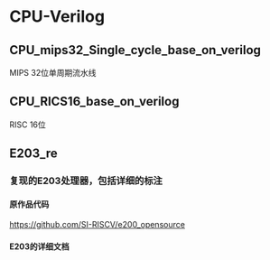 # CPU-Verilog
## CPU_mips32_Single_cycle_base_on_verilog
MIPS 32位单周期流水线
## CPU_RICS16_base_on_verilog
RISC 16位
## E203_re
### 复现的E203处理器，包括详细的标注
#### 原作品代码
https://github.com/SI-RISCV/e200_opensource
#### E203的详细文档
